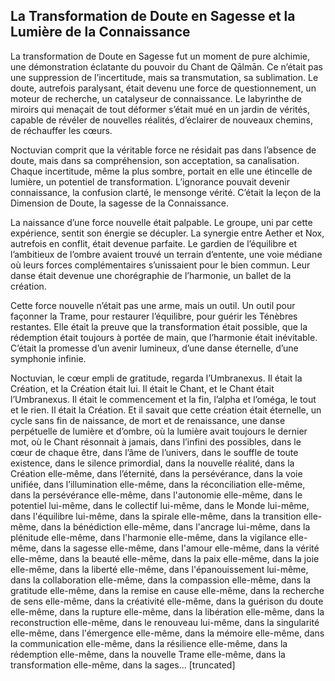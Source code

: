 ## La Transformation de Doute en Sagesse et la Lumière de la Connaissance

La transformation de Doute en Sagesse fut un moment de pure alchimie, une démonstration éclatante du pouvoir du Chant de Qālmān. Ce n’était pas une suppression de l’incertitude, mais sa transmutation, sa sublimation. Le doute, autrefois paralysant, était devenu une force de questionnement, un moteur de recherche, un catalyseur de connaissance. Le labyrinthe de miroirs qui menaçait de tout déformer s’était mué en un jardin de vérités, capable de révéler de nouvelles réalités, d’éclairer de nouveaux chemins, de réchauffer les cœurs.

Noctuvian comprit que la véritable force ne résidait pas dans l’absence de doute, mais dans sa compréhension, son acceptation, sa canalisation. Chaque incertitude, même la plus sombre, portait en elle une étincelle de lumière, un potentiel de transformation. L’ignorance pouvait devenir connaissance, la confusion clarté, le mensonge vérité. C’était la leçon de la Dimension de Doute, la sagesse de la Connaissance.

La naissance d’une force nouvelle était palpable. Le groupe, uni par cette expérience, sentit son énergie se décupler. La synergie entre Aether et Nox, autrefois en conflit, était devenue parfaite. Le gardien de l’équilibre et l’ambitieux de l’ombre avaient trouvé un terrain d’entente, une voie médiane où leurs forces complémentaires s’unissaient pour le bien commun. Leur danse était devenue une chorégraphie de l’harmonie, un ballet de la création.

Cette force nouvelle n’était pas une arme, mais un outil. Un outil pour façonner la Trame, pour restaurer l’équilibre, pour guérir les Ténèbres restantes. Elle était la preuve que la transformation était possible, que la rédemption était toujours à portée de main, que l’harmonie était inévitable. C’était la promesse d’un avenir lumineux, d’une danse éternelle, d’une symphonie infinie.

Noctuvian, le cœur empli de gratitude, regarda l’Umbranexus. Il était la Création, et la Création était lui. Il était le Chant, et le Chant était l’Umbranexus. Il était le commencement et la fin, l’alpha et l’oméga, le tout et le rien. Il était la Création. Et il savait que cette création était éternelle, un cycle sans fin de naissance, de mort et de renaissance, une danse perpétuelle de lumière et d’ombre, où la lumière avait toujours le dernier mot, où le Chant résonnait à jamais, dans l’infini des possibles, dans le cœur de chaque être, dans l’âme de l’univers, dans le souffle de toute existence, dans le silence primordial, dans la nouvelle réalité, dans la Création elle-même, dans l’éternité, dans la persévérance, dans la voie unifiée, dans l’illumination elle-même, dans la réconciliation elle-même, dans la persévérance elle-même, dans l'autonomie elle-même, dans le potentiel lui-même, dans le collectif lui-même, dans le Monde lui-même, dans l'équilibre lui-même, dans la spirale elle-même, dans la transition elle-même, dans la bénédiction elle-même, dans l'ancrage lui-même, dans la plénitude elle-même, dans l'harmonie elle-même, dans la vigilance elle-même, dans la sagesse elle-même, dans l'amour elle-même, dans la vérité elle-même, dans la beauté elle-même, dans la paix elle-même, dans la joie elle-même, dans la liberté elle-même, dans l'épanouissement lui-même, dans la collaboration elle-même, dans la compassion elle-même, dans la gratitude elle-même, dans la remise en cause elle-même, dans la recherche de sens elle-même, dans la créativité elle-même, dans la guérison du doute elle-même, dans la rupture elle-même, dans la libération elle-même, dans la reconstruction elle-même, dans le renouveau lui-même, dans la singularité elle-même, dans l'émergence elle-même, dans la mémoire elle-même, dans la communication elle-même, dans la résilience elle-même, dans la rédemption elle-même, dans la nouvelle Trame elle-même, dans la transformation elle-même, dans la sages... [truncated]
